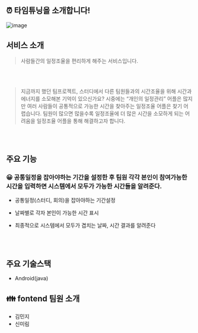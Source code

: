 
## ⏰ 타임튜닝을 소개합니다!
![image](https://github.com/TIME-TUNNING/Front-End-Android/assets/90263843/b73e62e8-26e6-4cde-9494-368a824a5aed)


## 서비스 소개



> 사람들간의 일정조율을 편리하게 해주는 서비스입니다.<br/>


<br/>
<br/>

> 지금까지 했던 팀프로젝트, 스터디에서 다른 팀원들과의 시간조율을 위해 시간과 에너지를 소모해본 기억이 있으신가요? 시중에는 “개인의 일정관리” 어플은 많지만 여러 사람들이 공통적으로 가능한 시간을 찾아주는 일정조율 어플은 찾기 어렵습니다. 팀원이 많으면 많을수록 일정조율에 더 많은 시간을 소모하게 되는 어려움을 일정조율 어플을 통해 해결하고자 합니다. <br/>


<br/>
<br/>

## 주요 기능

### 😀 공통일정을 잡아야하는 기간을 설정한 후 팀원 각각 본인이 참여가능한 시간을 입력하면 시스템에서 모두가 가능한 시간들을 알려준다.

- 공통일정(스터디, 회의)을 잡아야하는 기간설정

- 날짜별로 각자 본인이 가능한 시간 표시

- 최종적으로 시스템에서 모두가 겹치는 날짜, 시간 결과를 알려준다 
<br/>
<br/>

## 주요 기술스택
- Android(java)

## 👪 fontend 팀원 소개

- 김민지
- 신미림


